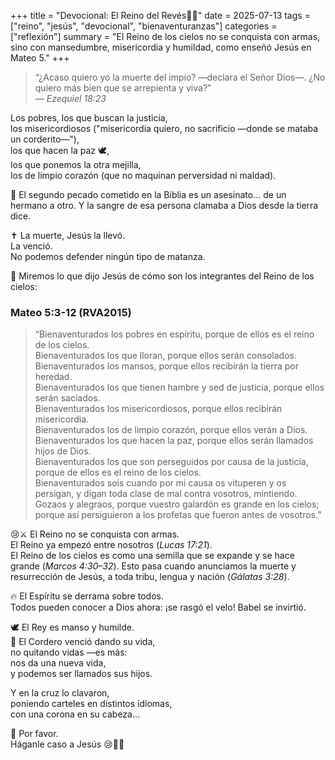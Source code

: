 
+++
title = "Devocional: El Reino del Revés🐑🙏"
date = 2025-07-13
tags = ["reino", "jesús", "devocional", "bienaventuranzas"]
categories = ["reflexión"]
summary = "El Reino de los cielos no se conquista con armas, sino con mansedumbre, misericordia y humildad, como enseñó Jesús en Mateo 5."
+++


> “¿Acaso quiero yo la muerte del impío? —declara el Señor Dios—. ¿No quiero más bien que se arrepienta y viva?”  
> — *Ezequiel 18:23*

Los pobres, los que buscan la justicia,  
los misericordiosos ("misericordia quiero, no sacrificio —donde se mataba un corderito—"),  
los que hacen la paz 🕊️,  
los que ponemos la otra mejilla,  
los de limpio corazón (que no maquinan perversidad ni maldad).

📌 El segundo pecado cometido en la Biblia es un asesinato… de un hermano a otro. Y la sangre de esa persona clamaba a Dios desde la tierra dice.

✝️ La muerte, Jesús la llevó.  
La venció.  
No podemos defender ningún tipo de matanza.

👑 Miremos lo que dijo Jesús de cómo son los integrantes del Reino de los cielos:

### Mateo 5:3-12 (RVA2015)

> “Bienaventurados los pobres en espíritu, porque de ellos es el reino de los cielos.  
> Bienaventurados los que lloran, porque ellos serán consolados.  
> Bienaventurados los mansos, porque ellos recibirán la tierra por heredad.  
> Bienaventurados los que tienen hambre y sed de justicia, porque ellos serán saciados.  
> Bienaventurados los misericordiosos, porque ellos recibirán misericordia.  
> Bienaventurados los de limpio corazón, porque ellos verán a Dios.  
> Bienaventurados los que hacen la paz, porque ellos serán llamados hijos de Dios.  
> Bienaventurados los que son perseguidos por causa de la justicia, porque de ellos es el reino de los cielos.  
> Bienaventurados sois cuando por mi causa os vituperen y os persigan, y digan toda clase de mal contra vosotros, mintiendo.  
> Gozaos y alegraos, porque vuestro galardón es grande en los cielos; porque así persiguieron a los profetas que fueron antes de vosotros.”

😢⚔️ El Reino no se conquista con armas.  
El Reino ya empezó entre nosotros (*Lucas 17:21*).  
El Reino de los cielos es como una semilla que se expande y se hace grande (*Marcos 4:30–32*). Esto pasa cuando anunciamos la muerte y resurrección de Jesús, a toda tribu, lengua y nación (*Gálatas 3:28*).

🔥 El Espíritu se derrama sobre todos.  
Todos pueden conocer a Dios ahora: ¡se rasgó el velo! Babel se invirtió.

🕊️ El Rey es manso y humilde.  
🐑 El Cordero venció dando su vida,  
no quitando vidas —es más:  
nos da una nueva vida,  
y podemos ser llamados sus hijos.

Y en la cruz lo clavaron,  
poniendo carteles en distintos idiomas,  
con una corona en su cabeza...

🙏 Por favor.  
Háganle caso a Jesús 😢🙏🙏
